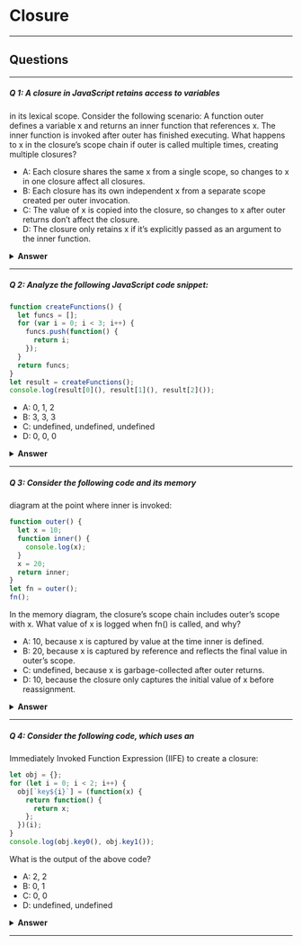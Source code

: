 # Closure

---

## Questions

--- 

##### Q 1: A closure in JavaScript retains access to variables 
in its lexical scope. Consider the following scenario: 
A function outer defines a variable x and returns an inner 
function that references x. The inner function is invoked 
after outer has finished executing. What happens to x in 
the closure’s scope chain if outer is called multiple times, 
creating multiple closures?

- A: Each closure shares the same x from a single scope, so changes to x in one closure affect all closures.
- B: Each closure has its own independent x from a separate scope created per outer invocation.
- C: The value of x is copied into the closure, so changes to x after outer returns don’t affect the closure.
- D: The closure only retains x if it’s explicitly passed as an argument to the inner function.

<details>
  <summary><b>Answer</b></summary>

#### Answer: B

Each invocation of outer creates a new scope with its own x, 
and the inner function (closure) retains access to 
its specific scope’s x. This ensures independence between closures.

</details>

--- 

##### Q 2: Analyze the following JavaScript code snippet:

```javascript
function createFunctions() {
  let funcs = [];
  for (var i = 0; i < 3; i++) {
    funcs.push(function() {
      return i;
    });
  }
  return funcs;
}
let result = createFunctions();
console.log(result[0](), result[1](), result[2]());
```

- A: 0, 1, 2
- B: 3, 3, 3
- C: undefined, undefined, undefined
- D: 0, 0, 0

<details>
  <summary><b>Answer</b></summary>

#### Answer: B

The var keyword creates a single i in the function scope, 
shared by all closures. When the closures are invoked, 
i has already reached 3 after the loop, so all functions return 3.

</details>

--- 

##### Q 3: Consider the following code and its memory 
diagram at the point where inner is invoked:

```javascript
function outer() {
  let x = 10;
  function inner() {
    console.log(x);
  }
  x = 20;
  return inner;
}
let fn = outer();
fn();
```

In the memory diagram, the closure’s 
scope chain includes outer’s scope 
with x. What value of x is logged when fn() is called, and why?

- A: 10, because x is captured by value at the time inner is defined.
- B: 20, because x is captured by reference and reflects the final value in outer’s scope.
- C: undefined, because x is garbage-collected after outer returns.
- D: 10, because the closure only captures the initial value of x before reassignment.

<details>
  <summary><b>Answer</b></summary>

#### Answer: B

Closures capture variables by reference, not value. When fn() 
is called, inner accesses x from outer’s scope, which was 
updated to 20 before outer returned.

</details>

--- 

##### Q 4: Consider the following code, which uses an 
Immediately Invoked Function Expression (IIFE) to create a closure:

```javascript
let obj = {};
for (let i = 0; i < 2; i++) {
  obj[`key${i}`] = (function(x) {
    return function() {
      return x;
    };
  })(i);
}
console.log(obj.key0(), obj.key1());
```

What is the output of the above code?

- A: 2, 2
- B: 0, 1
- C: 0, 0
- D: undefined, undefined

<details>
  <summary><b>Answer</b></summary>

#### Answer: B

The IIFE creates a new scope for each iteration, capturing the 
current value of i as x. Each closure returned by the IIFE 
retains its own x, resulting in obj.key0() returning 0 and 
obj.key1() returning 1.

</details>

---
